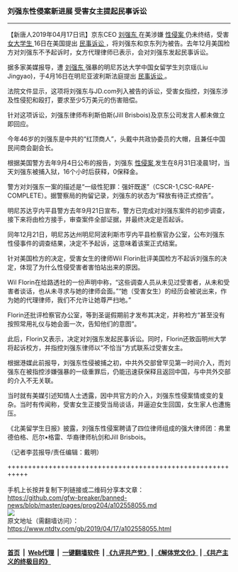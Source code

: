 ### 刘强东性侵案新进展 受害女主提起民事诉讼
------------------------

<div class="post_content" itemprop="articleBody">
 <p>
  【新唐人2019年04月17日讯】京东CEO
  <a href="https://www.ntdtv.com/gb/刘强东.htm">
   刘强东
  </a>
  在美涉嫌
  <a href="https://www.ntdtv.com/gb/性侵案.htm">
   性侵案
  </a>
  仍未终结，受害
  <a href="https://www.ntdtv.com/gb/女大学生.htm">
   女大学生
  </a>
  16日在美国提出
  <a href="https://www.ntdtv.com/gb/民事诉讼.htm">
   民事诉讼
  </a>
  ，将刘强东和京东列为被告。去年12月美国检方对刘强东不予起诉时，女方代理律师已表示，会对刘强东发起民事诉讼。
 </p>
 <p>
  据多家美媒报导，遭
  <a href="https://www.ntdtv.com/gb/刘强东.htm">
   刘强东
  </a>
  强暴的明尼苏达大学中国女留学生刘京瑶(Liu Jingyao)，于4月16日在明尼亚波利斯法庭提出
  <a href="https://www.ntdtv.com/gb/民事诉讼.htm">
   民事诉讼
  </a>
  。
 </p>
 <p>
  法院文件显示，这项将刘强东与JD.com列入被告的诉讼，受害女指控，刘强东涉及性侵犯和殴打，要求至少5万美元的伤害赔偿。
 </p>
 <p>
  针对这项诉讼，刘强东律师布利斯伯斯(Jill Brisbois)及京东公司发言人都未做立即回应。
 </p>
 <p>
  今年46岁的刘强东是中共的“红顶商人”，头戴中共政协委员的大帽，且兼任中国民间商会副会长。
 </p>
 <p>
  根据美国警方去年9月4日公布的报告，刘强东
  <a href="https://www.ntdtv.com/gb/性侵案.htm">
   性侵案
  </a>
  发生在8月31日凌晨1时，当天刘强东被捕入狱，16个小时后获释，0保释金。
 </p>
 <p>
  警方对刘强东一案的描述是“一级性犯罪：强奸既遂”（CSCR-1,CSC-RAPE-COMPLETE）。据警察局的拘留记录，刘强东的状态为“释放有待正式控告”。
 </p>
 <p>
  明尼苏达亨内平县警方去年9月21日宣布，警方已完成对刘强东案件的初步调查，接下来将由检方接手，审查案件全部证据，并最终决定是否起诉。
 </p>
 <p>
  同年12月21日，明尼苏达州明尼阿波利斯市亨内平县检察官办公室，公布刘强东性侵事件的调查结果，决定不予起诉，这意味着该案正式结案。
 </p>
 <p>
  针对美国检方的决定，受害女生的律师Wil Florin批评美国检方不起诉刘强东的决定，体现了为什么性侵受害者害怕站出来的原因。
 </p>
 <p>
  Wil Florin在给路透社的一份声明中称，“这些调查人员从未见过受害者，从未和受害者谈话，也从未寻求与她的律师会面。”“她（受害女生）的经历会被说出来，作为她的代理律师，我们不允许让她尊严扫地。”
 </p>
 <p>
  Florin还批评检察官办公室，等到圣诞假期前才发布其决定，并称检方“甚至没有按照常用礼仪与她会面一次，告知他们的意图”。
 </p>
 <p>
  此后，Florin又表示，决定对刘强东发起民事诉讼。同时，Florin还致函明州大学将起诉校方，并指控刘强东律师以“不恰当”方式联系过受害女主。
 </p>
 <p>
  根据港媒此前报导，刘强东性侵被捕之初，中共外交部曾罕见第一时间介入，而刘强东在被指控涉嫌强暴的一级重罪后，仍能迅速获保释且返回中国，与中共外交部的介入不无关联。
 </p>
 <p>
  当时就有美媒引述知情人士透露，因中共官方的介入，刘强东性侵案情或变的复杂。当时有传闻称，受害女生正接受当局谈话，并逼迫女生回国，女生家人也遭施压。
 </p>
 <p>
  《北美留学生日报》披露，刘强东性侵案聘请了四位律师组成的强大律师团：弗里德伯格、厄尔•格雷、华裔律师杭剑和Jill Brisbois。
 </p>
 <p>
  （记者李芸报导/责任编辑：戴明）
 </p>
 <div class="single_ad">
 </div>
</div>

+++++++++++++++++++++++++++++++++++++++++++++++++++++++++++<br/><br/>
手机上长按并复制下列链接或二维码分享本文章：<br/>
https://github.com/gfw-breaker/banned-news/blob/master/pages/prog204/a102558055.md <br/>
<a href='https://github.com/gfw-breaker/banned-news/blob/master/pages/prog204/a102558055.md'><img src='https://github.com/gfw-breaker/banned-news/blob/master/pages/prog204/a102558055.md.png'/></a> <br/>
原文地址（需翻墙访问）：https://www.ntdtv.com/gb/2019/04/17/a102558055.html


------------------------
#### [首页](https://github.com/gfw-breaker/banned-news/blob/master/README.md) &nbsp;|&nbsp; [Web代理](https://github.com/labour-camp/helloworld) &nbsp;|&nbsp; [一键翻墙软件](https://github.com/gfw-breaker/nogfw/blob/master/README.md) &nbsp;| [《九评共产党》](https://github.com/gfw-breaker/9ping.md/blob/master/README.md#九评之一评共产党是什么) | [《解体党文化》](https://github.com/gfw-breaker/jtdwh.md/blob/master/README.md) | [《共产主义的终极目的》](https://github.com/gfw-breaker/gczydzjmd.md/blob/master/README.md)

